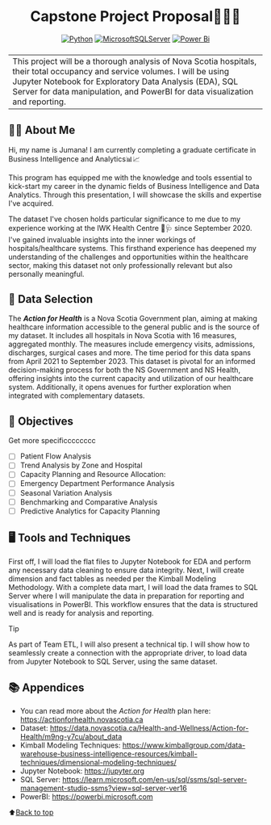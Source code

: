 <h1 align="center"> Capstone Project Proposal👩‍🎓📝 </h1> <a name="top"></a>

<div align="center">
  
  <a href="">![Python](https://img.shields.io/badge/python-3670A0?style=for-the-badge&logo=python&logoColor=ffdd54)</a>
  <a href="">![MicrosoftSQLServer](https://img.shields.io/badge/Microsoft%20SQL%20Server-CC2927?style=for-the-badge&logo=microsoft%20sql%20server&logoColor=white)</a>
  <a href="">![Power Bi](https://img.shields.io/badge/power_bi-F2C811?style=for-the-badge&logo=powerbi&logoColor=black)</a>

</div>

<h3 align="center"> <table><tr><td> This project will be a thorough analysis of Nova Scotia hospitals, their total occupancy and  service volumes. I will be using Jupyter Notebook for Exploratory Data Analysis (EDA), SQL Server for data manipulation, and PowerBI for data visualization and reporting.</td></tr></table> </h3>

## 👩‍💻 About Me

Hi, my name is Jumana! I am currently completing a graduate certificate in Business Intelligence and Analytics📊📈

This program has equipped me with the knowledge and tools essential to kick-start my career in the dynamic fields of Business Intelligence and Data Analytics. Through this presentation, I will showcase the skills and expertise I've acquired.

The dataset I've chosen holds particular significance to me due to my experience working at the IWK Health Centre 🏥🩺 since September 2020. I've gained invaluable insights into the inner workings of hospitals/healthcare systems. This firsthand experience has deepened my understanding of the challenges and opportunities within the healthcare sector, making this dataset not only professionally relevant but also personally meaningful.

## 📂 Data Selection

The _**Action for Health**_ is a Nova Scotia Government plan, aiming at making healthcare information accessible to the general public and is the source of my dataset. It includes all hospitals in Nova Scotia with 16 measures, aggregated monthly. The measures include emergency visits, admissions, discharges, surgical cases and more. The time period for this data spans from April 2021 to September 2023. This dataset is pivotal for an informed decision-making process for both the NS Government and NS Health, offering insights into the current capacity and utilization of our healthcare system. Additionally, it opens avenues for further exploration when integrated with complementary datasets.

## 🎯 Objectives
Get more specificccccccc
- [ ] Patient Flow Analysis
- [ ] Trend Analysis by Zone and Hospital
- [ ] Capacity Planning and Resource Allocation:
- [ ] Emergency Department Performance Analysis
- [ ] Seasonal Variation Analysis
- [ ] Benchmarking and Comparative Analysis
- [ ] Predictive Analytics for Capacity Planning

## 🖥️ Tools and Techniques
First off, I will load the flat files to Jupyter Notebook for EDA and perform any necessary data cleaning to ensure data integrity. Next, I will create dimension and fact tables as needed per the Kimball Modeling Methodology. With a complete data mart, I will load the data frames to SQL Server where I will manipulate the data in preparation for reporting and visualisations in PowerBI. This workflow ensures that the data is structured well and is ready for analysis and reporting.

> [!TIP]
> As part of Team ETL, I will also present a technical tip. I will show how to seamlessly create a connection with the appropriate driver, to load data from Jupyter Notebook to SQL Server, using the same dataset.

## 📚 Appendices
- You can read more about the _Action for Health_ plan here: https://actionforhealth.novascotia.ca
- Dataset: https://data.novascotia.ca/Health-and-Wellness/Action-for-Health/m9ng-y7cu/about_data
- Kimball Modeling Techniques: https://www.kimballgroup.com/data-warehouse-business-intelligence-resources/kimball-techniques/dimensional-modeling-techniques/
- Jupyter Notebook: https://jupyter.org
- SQL Server: https://learn.microsoft.com/en-us/sql/ssms/sql-server-management-studio-ssms?view=sql-server-ver16
- PowerBI: https://powerbi.microsoft.com

⬆️[Back to top](#top)
